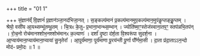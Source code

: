 +++
title = "01 1"

+++
सं॒ज्ञान॑व्ँ वि॒ज्ञानं॑ प्र॒ज्ञान॑ञ्जा॒नद॑भिजा॒नत् । स॒ङ्कल्प॑मानं प्र॒कल्प॑मानमुप॒कल्प॑मान॒मुप॑कॢप्तङ्कॢ॒प्तम् । श्रेयो॒ वसी॑य  आ॒यथ्सम्भू॑तम्भू॒तम् । चि॒त्रᳵ के॒तुᳶ प्र॒भाना॒भान्थ्स॒म्भान् । ज्योति॑ष्मा॒ꣳ॒स्तेज॑स्वाना॒तप॒ꣳ॒ स्तप॑न्नभि॒तप॑न् । रो॒च॒नो रोच॑मानश्शोभ॒नश्शोभ॑मानᳵ क॒ल्याणः॑ । दर्शा॑ दृ॒ष्टा द॑र्श॒ता वि॒श्वरू॑पा सुदर्श॒ना ।  आ॒प्याय॑माना॒प्याय॑माना॒प्याया॑ सू॒नृतेरा᳚ । आ॒पूर्य॑माणा॒ पूर्य॑माणा पू॒रय॑न्ती पू॒र्णा पौ᳚र्णमा॒सी ।  दा॒ता प्र॑दा॒ताऽऽन॒न्दो मोद॑ᳶ प्रमो॒दः ॥ 1 ॥


